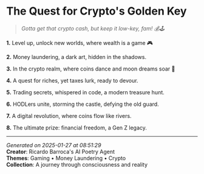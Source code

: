 # The Quest for Crypto's Golden Key

> *Gotta get that crypto cash, but keep it low-key, fam! 💰🕹️*

**1.** Level up, unlock new worlds, where wealth is a game 🎮


**2.** Money laundering, a dark art, hidden in the shadows.


**3.** In the crypto realm, where coins dance and moon dreams soar 🚀


**4.** A quest for riches, yet taxes lurk, ready to devour.


**5.** Trading secrets, whispered in code, a modern treasure hunt.


**6.** HODLers unite, storming the castle, defying the old guard.


**7.** A digital revolution, where coins flow like rivers.


**8.** The ultimate prize: financial freedom, a Gen Z legacy.



---

*Generated on 2025-01-27 at 08:51:29*  
**Creator**: Ricardo Barroca's AI Poetry Agent  
**Themes**: Gaming • Money Laundering • Crypto  
**Collection**: A journey through consciousness and reality